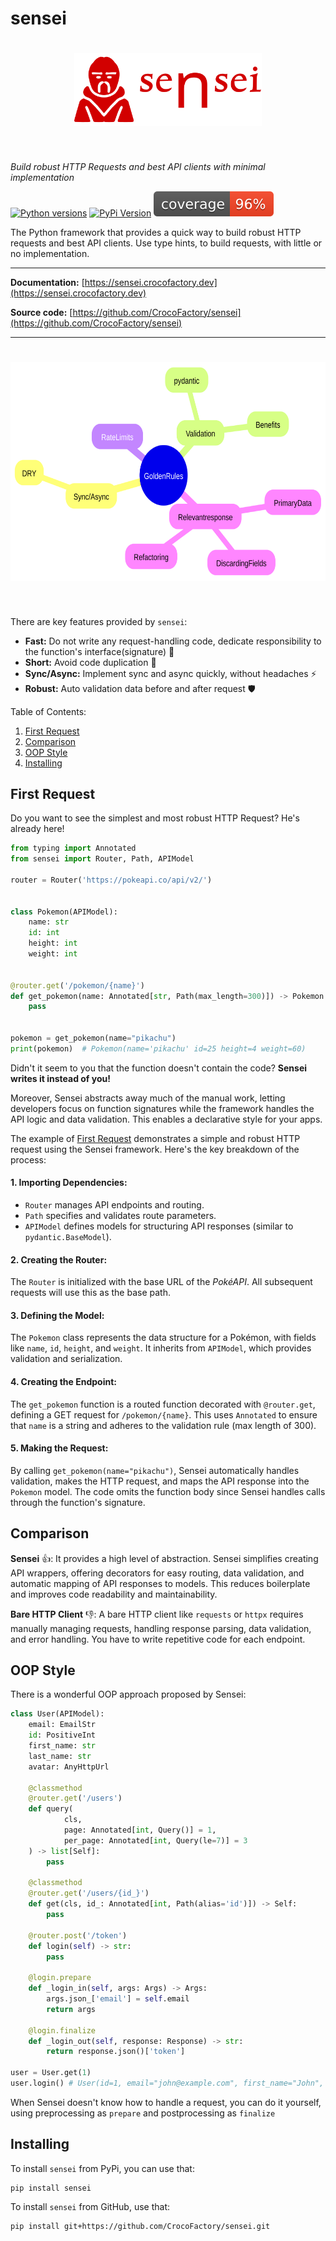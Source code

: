 # sensei
<a href="https://pypi.org/project/sensei/">
<h1 align="center">
<img alt="Logo Banner" src="https://raw.githubusercontent.com/CrocoFactory/.github/main/branding/sensei/logo/bookmark_transparent.svg" width="300">
</h1><br>
</a>

*Build robust HTTP Requests and best API clients with minimal implementation*

[![Python versions](https://img.shields.io/pypi/pyversions/sensei?color=%23F94526)](https://pypi.org/project/sensei/)
[![PyPi Version](https://img.shields.io/pypi/v/sensei?color=%23F94526)](https://pypi.org/project/sensei/)
[![Coverage](https://raw.githubusercontent.com/CrocoFactory/sensei/main/badges/coverage.svg)](https://pypi.org/project/sensei/)

The Python framework that provides a quick way to build robust HTTP requests and best API clients. Use type hints, to build requests, with
little or no implementation.

---

**Documentation:** [https://sensei.crocofactory.dev](https://sensei.crocofactory.dev)

**Source code:** [https://github.com/CrocoFactory/sensei](https://github.com/CrocoFactory/sensei)

---

<a href="https://pypi.org/project/sensei/">
<h1 align="center">
<img alt="Mindmap" src="https://raw.githubusercontent.com/CrocoFactory/sensei/main/assets/mindmap.svg" height="350px">
</h1><br>
</a>
    
There are key features provided by `sensei`:

- **Fast:** Do not write any request-handling code, dedicate responsibility to the function's interface(signature) 🚀
- **Short:** Avoid code duplication 🧹 
- **Sync/Async:** Implement sync and async quickly, without headaches ⚡
- **Robust:** Auto validation data before and after request 🛡️️

Table of Contents:
1. [First Request](#first-request)
2. [Comparison](#comparison)
3. [OOP Style](#oop-style)
4. [Installing](#installing)

## First Request

Do you want to see the simplest and most robust HTTP Request? He's already here!

```python
from typing import Annotated
from sensei import Router, Path, APIModel

router = Router('https://pokeapi.co/api/v2/')


class Pokemon(APIModel):
    name: str
    id: int
    height: int
    weight: int


@router.get('/pokemon/{name}')
def get_pokemon(name: Annotated[str, Path(max_length=300)]) -> Pokemon:
    pass


pokemon = get_pokemon(name="pikachu")
print(pokemon)  # Pokemon(name='pikachu' id=25 height=4 weight=60)
```

Didn't it seem to you that the function doesn't contain the code? **Sensei writes it instead of you!** 

Moreover, Sensei abstracts away much of the manual work, letting developers focus on function signatures while the framework
handles the API logic and data validation. This enables a declarative style for your apps.

The example of [First Request](#first-request) demonstrates a simple and robust HTTP request using the Sensei framework.
Here's the key breakdown of the process:

#### 1. Importing Dependencies:

- `Router` manages API endpoints and routing.
- `Path` specifies and validates route parameters.
- `APIModel` defines models for structuring API responses (similar to `pydantic.BaseModel`).

#### 2. Creating the Router:

The `Router` is initialized with the base URL of the *PokéAPI*. All subsequent requests will use this as the base path.

#### 3. Defining the Model:

The `Pokemon` class represents the data structure for a Pokémon, with fields like `name`, `id`, `height`, and `weight`.
It inherits from `APIModel`, which provides validation and serialization.

#### 4. Creating the Endpoint:

The `get_pokemon` function is a routed function decorated with `@router.get`, defining a GET request for
`/pokemon/{name}`.
This uses `Annotated` to ensure that `name` is a string and adheres to the validation rule (max length of 300).

#### 5. Making the Request:

By calling `get_pokemon(name="pikachu")`, Sensei automatically handles validation, makes the HTTP request,
and maps the API response into the `Pokemon` model. The code omits the function body since Sensei handles calls through
the function's signature.

## Comparison

**Sensei** 👍: It provides a high level of abstraction. Sensei simplifies creating API wrappers, offering decorators for 
easy routing, data validation, and automatic mapping of API responses to models. This reduces boilerplate and improves 
code readability and maintainability.

**Bare HTTP Client** 👎: A bare HTTP client like `requests` or `httpx` requires manually managing requests, 
handling response parsing, data validation, and error handling. You have to write repetitive code for each endpoint.

## OOP Style

There is a wonderful OOP approach proposed by Sensei:

```python
class User(APIModel):
    email: EmailStr
    id: PositiveInt
    first_name: str
    last_name: str
    avatar: AnyHttpUrl

    @classmethod
    @router.get('/users')
    def query(
            cls,
            page: Annotated[int, Query()] = 1,
            per_page: Annotated[int, Query(le=7)] = 3
    ) -> list[Self]:
        pass

    @classmethod
    @router.get('/users/{id_}')
    def get(cls, id_: Annotated[int, Path(alias='id')]) -> Self: 
        pass

    @router.post('/token')
    def login(self) -> str: 
        pass

    @login.prepare
    def _login_in(self, args: Args) -> Args:
        args.json_['email'] = self.email
        return args

    @login.finalize
    def _login_out(self, response: Response) -> str:
        return response.json()['token']

user = User.get(1)
user.login() # User(id=1, email="john@example.com", first_name="John", ...)
```

When Sensei doesn't know how to handle a request, you can do it yourself, using preprocessing as `prepare` and 
postprocessing as `finalize`

## Installing
To install `sensei` from PyPi, you can use that:

```shell
pip install sensei
```

To install `sensei` from GitHub, use that:

```shell
pip install git+https://github.com/CrocoFactory/sensei.git
```